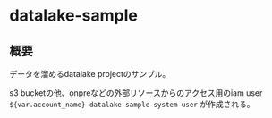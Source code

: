 # datalake-sample
## 概要
データを溜めるdatalake projectのサンプル。

s3 bucketの他、onpreなどの外部リソースからのアクセス用のiam user `${var.account_name}-datalake-sample-system-user` が作成される。
